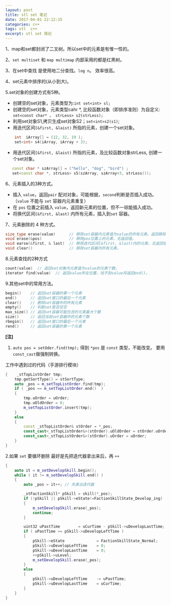 ```yaml
---
layout: post
title: stl set 笔记
date: 2017-04-01 22:12:15
categories: c++
tags: stl  c++
excerpt: stl set 简记
---
```


1、map和set都封闭了二叉树。所以set中的元素是有惟一性的。

2、`set multiset` 和 `map multimap` 内部采用的都是红黑树。

3、在set中查找 是使用地二分查找。`log n`。 效率很高。

4、set元素中排序的(从小到大)。

5.set对象的创建方式有5种。

- 创建空的set对象，元素类型为:`int set<int> sl;`
- 创建空的set对象，元素类型cahr *, 比较函数对象（即排序准则）为自定义: `set<const char* ， strLess> s2(strLess);`
- 利用set对象S1,拷贝生成set对象S2；`set<int>s2(s1)`;
- 用迭代区间`[&first, &laist)` 所指的元素，创建一个set对象。

```c++
    int  iArray[] = (12, 32, 19 );
    set<int> s4(iArray, iArray + 3);
```

- 用迭代区间`[&first, &laist)` 所指的元素，及比较函数对象strLess, 创建一个set对象。

```c++
   const char * szArray[] = ("hello", "dog", "bird") ;
   set<const char *, strLess> s5(szArray, szArray+3, strLess());
```

6、元素插入的3种方式。

- 插入 `value`，返回`pair` 配对对象，可能根据，`second`判断是否插入成功。（`value` 不能与 `set` 容器内元素重复）
- 在 `pos` 位置之前插入 `value`，返回新元素的位置，但不一琮能插入成功。
- 将换代区间`[&first, &last)` 内所有元素，插入到`set` 容器。

7、元素删除的 4 种方式。

```c++
size_type erase(value)      // 移除set容器内元素值为value的所有元素。返回移除的元素个数。
void erase(&pos)            // 移除pos位置上的元素，无返回值。
void earse(&first, & last)  // 移除迭代区间[&first, &last)内的元素，无返回值。
void clear()                // 移除set容器内所有元素。
```

8.元素查找的2种方式

```c++
count(value)  // 返回set对象内元素值为value的元素个数。
iterator find(value)  // 返回value所在位置，找不到value将返回end()。
```

9.其他set中的常用方法。

```c++
begin()    // 返回set容器的第一个元素
end()      // 返回set窗口的最后一个元素
clear()    // 删除set容器中的所有元素
empty()    // 判断set是否空空 
max_size() // 返回set容器可能包含的元素最大个数
size()     // 返回当前set容器中的元素个数
rbegin()   // 返回set窗口的最后一个元素
rend()     // 返回set容器的第一个元素
```

**[注]**

1. `auto pos = setOder.find(tmp);` 得到 `*pos` 是 `const` 类型，不能改变。 要用`const_cast`做强制转换。

工作中遇到过的代码（手游排行模块）

```c++
{    _stTopListOrder tmp;
	tmp.getSortType() = stSortType;
	auto _pos = m_setTopListOrder.find(tmp);
	if ( _pos == m_setTopListOrder.end()  )
	{
		tmp.uOrder = uOrder;
		tmp.uOldOrder = 0;
		m_setTopListOrder.insert(tmp);
	}
	else
	{
		const _stTopListOrder& stOrder = *_pos;
		const_cast<_stTopListOrder&>(stOrder).uOldOrder = stOrder.uOrder;
		const_cast<_stTopListOrder&>(stOrder).uOrder = uOrder;
	}
}
```

2.如果 `set` 要循环删除 最好是先把迭代器拿出来后，再 `++` 

```c++
{
    auto it = m_setDevelopSkill.begin();
	while ( it != m_setDevelopSkill.end() )
	{
		auto _pos = it++; // 先拿出迭代器 

		_stFactionSkill* pSkill = skill(*_pos);
		if (!pSkill || pSkill->eState!=FactionSkillState_Develop_ing)
		{
			m_setDevelopSkill.erase(_pos);
			continue;
		}

		uint32 uPastTime		= uCurTime - pSkill->uDevelopLastTime;
		if ( uPastTime >= pSkill->uDevelopLeftTime )
		{
			pSkill->eState				= FactionSkillState_Normal;
			pSkill->uDevelopLeftTime	= 0;
			pSkill->uDevelopLastTime	= 0;
			++pSkill->uLevel;
			m_setDevelopSkill.erase(_pos);
		}
		else
		{
			pSkill->uDevelopLeftTime	-= uPastTime;
			pSkill->uDevelopLastTime	= uCurTime;
		}
	}
}
```